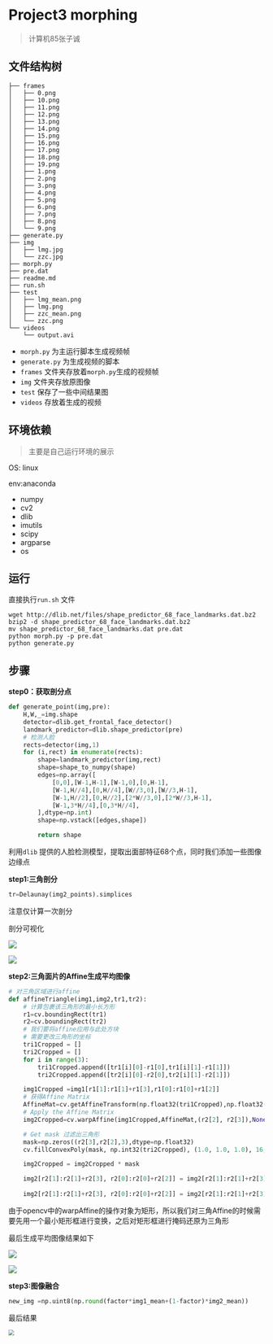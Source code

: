 # Project3 morphing

> 计算机85张子诚

## 文件结构树

```shell
├── frames
│   ├── 0.png
│   ├── 10.png
│   ├── 11.png
│   ├── 12.png
│   ├── 13.png
│   ├── 14.png
│   ├── 15.png
│   ├── 16.png
│   ├── 17.png
│   ├── 18.png
│   ├── 19.png
│   ├── 1.png
│   ├── 2.png
│   ├── 3.png
│   ├── 4.png
│   ├── 5.png
│   ├── 6.png
│   ├── 7.png
│   ├── 8.png
│   └── 9.png
├── generate.py
├── img
│   ├── lmg.jpg
│   └── zzc.jpg
├── morph.py
├── pre.dat
├── readme.md
├── run.sh
├── test
│   ├── lmg_mean.png
│   ├── lmg.png
│   ├── zzc_mean.png
│   └── zzc.png
└── videos
    └── output.avi

```
* `morph.py` 为主运行脚本生成视频帧
* `generate.py` 为生成视频的脚本
* `frames` 文件夹存放着`morph.py`生成的视频帧
* `img` 文件夹存放原图像
* `test` 保存了一些中间结果图
* `videos` 存放着生成的视频

## 环境依赖

> 主要是自己运行环境的展示

OS: linux

env:anaconda
* numpy
* cv2
* dlib
* imutils
* scipy
* argparse
* os

## 运行
直接执行`run.sh` 文件
```shell
wget http://dlib.net/files/shape_predictor_68_face_landmarks.dat.bz2
bzip2 -d shape_predictor_68_face_landmarks.dat.bz2
mv shape_predictor_68_face_landmarks.dat pre.dat
python morph.py -p pre.dat
python generate.py 
```
## 步骤

**step0：获取剖分点**
```python
def generate_point(img,pre):
    H,W,_=img.shape
    detector=dlib.get_frontal_face_detector()
    landmark_predictor=dlib.shape_predictor(pre) 
    # 检测人脸
    rects=detector(img,1)
    for (i,rect) in enumerate(rects):
        shape=landmark_predictor(img,rect)
        shape=shape_to_numpy(shape)
        edges=np.array([
            [0,0],[W-1,H-1],[W-1,0],[0,H-1],
            [W-1,H//4],[0,H//4],[W//3,0],[W//3,H-1],
            [W-1,H//2],[0,H//2],[2*W//3,0],[2*W//3,H-1],
            [W-1,3*H//4],[0,3*H//4],
        ],dtype=np.int)
        shape=np.vstack([edges,shape])

        return shape
```
利用`dlib` 提供的人脸检测模型，提取出面部特征68个点，同时我们添加一些图像边缘点

**step1:三角剖分**
```python
tr=Delaunay(img2_points).simplices 
```
注意仅计算一次剖分

剖分可视化

![](test/lmg.png)

![](test/zzc.png)

**step2:三角面片的Affine生成平均图像**

```python
# 对三角区域进行affine
def affineTriangle(img1,img2,tr1,tr2):
    # 计算包裹该三角形的最小长方形
    r1=cv.boundingRect(tr1)
    r2=cv.boundingRect(tr2)
    # 我们要将affine应用与此处方块
    # 需要更改三角形的坐标
    tri1Cropped = []
    tri2Cropped = []
    for i in range(3):
        tri1Cropped.append([tr1[i][0]-r1[0],tr1[i][1]-r1[1]])
        tri2Cropped.append([tr2[i][0]-r2[0],tr2[i][1]-r2[1]])

    img1Cropped =img1[r1[1]:r1[1]+r1[3],r1[0]:r1[0]+r1[2]]
    # 获得Affine Matrix
    AffineMat=cv.getAffineTransform(np.float32(tri1Cropped),np.float32(tri2Cropped))
    # Apply the Affine Matrix
    img2Cropped=cv.warpAffine(img1Cropped,AffineMat,(r2[2], r2[3]),None, flags=cv.INTER_LINEAR, borderMode=cv.BORDER_REFLECT_101)

    # Get mask 过滤出三角形
    mask=np.zeros((r2[3],r2[2],3),dtype=np.float32)
    cv.fillConvexPoly(mask, np.int32(tri2Cropped), (1.0, 1.0, 1.0), 16, 0);

    img2Cropped = img2Cropped * mask

    img2[r2[1]:r2[1]+r2[3], r2[0]:r2[0]+r2[2]] = img2[r2[1]:r2[1]+r2[3], r2[0]:r2[0]+r2[2]] * ( (1.0, 1.0, 1.0) - mask )
    
    img2[r2[1]:r2[1]+r2[3], r2[0]:r2[0]+r2[2]] = img2[r2[1]:r2[1]+r2[3], r2[0]:r2[0]+r2[2]] + img2Cropped

```
由于opencv中的warpAffine的操作对象为矩形，所以我们对三角Affine的时候需要先用一个最小矩形框进行变换，之后对矩形框进行掩码还原为三角形

最后生成平均图像结果如下

![](test/zzc_mean.png)

![](test/lmg_mean.png)

**step3:图像融合**

```python
new_img =np.uint8(np.round(factor*img1_mean+(1-factor)*img2_mean))
```
最后结果

<img src="frames/7.png" style="zoom:67%"/>